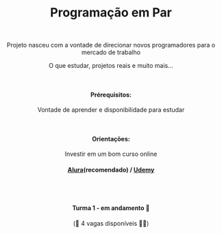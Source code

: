 <h1 align="center">Programação em Par</h1><br/>
<p align="center">Projeto nasceu com a vontade de direcionar novos programadores para o mercado de trabalho</p>
<p align="center">O que estudar, projetos reais e muito mais...</p>

<br/><h4  align="center">
  Prérequisitos:
</h4>

<p  align="center">
  Vontade de aprender e disponibilidade para estudar
</p>

<br/><h4  align="center">
  Orientações:
</h4>

<p  align="center">
Investir em um bom curso online 
</p>

<h4 align="center">
  <a href='https://www.alura.com.br/'>Alura</a><b>(recomendado)</b> / <a href='https://udemy.com/'>Udemy</a>
</h4>

<br/><br/><h4 align="center"> 
	 Turma 1 - em andamento :running:   
</h4>
<p align="center">
  (🙋 4 vagas disponíveis 🙋‍♀️)  
</p>

<!--

**Here are some ideas to get you started:**

🙋‍♀️ A short introduction - what is your organization all about?
🌈 Contribution guidelines - how can the community get involved?
👩‍💻 Useful resources - where can the community find your docs? Is there anything else the community should know?
🍿 Fun facts - what does your team eat for breakfast?
🧙 Remember, you can do mighty things with the power of [Markdown](https://docs.github.com/github/writing-on-github/getting-started-with-writing-and-formatting-on-github/basic-writing-and-formatting-syntax)
-->
